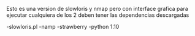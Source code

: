 Esto es una version de slowloris y nmap pero con interface grafica
para ejecutar cualquiera de los 2 deben tener las dependencias descargadas

-slowloris.pl
-namp
-strawberry
-python 1.10
